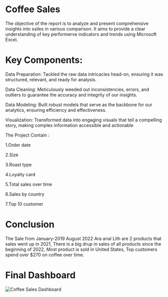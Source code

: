 # Coffee Sales
The objective of the report is to analyze and present comprehensive insights into ssiles in various comparison. It aims to provide a clear understanding of key performerve indicators and trends using Microsoft Excel.

<h1>Key Components:</h1>

Data Preparation: Tackled the raw data intricacies head-on, ensuring it was structured, relevant, and ready for analysis.

Data Cleaning: Meticulously weeded out inconsistencies, errors, and outliers to guarantee the accuracy and integrity of our insights.

Data Modeling: Built robust models that serve as the backbone for our analytics, ensuring efficiency and effectiveness.

Visualization: Transformed data into engaging visuals that tell a compelling story, making complex information accessible and actionable

The Project Contain :

1.Order date 

2.Size

3.Roast type

4.Loyalty card

5.Total sales over time

6.Sales by country

7.Top 10 customer

<h1>Conclusion</h1>

The Sale from January-2019 August 2022 Ara anal Lith are 2 products that sales went up in 2021,
There is a big drup in sales of all products since the beginning of 2022,
Most product is sold in United States,
Top customers spend over $270 on coffee over time.

<h1>Final Dashboard</h1>

![Coffee Sales Dashboard](https://github.com/Omarmohammed223/Excel-projects/assets/158233212/93365e4d-94cd-4a52-8fd5-90912cdf8b49)
